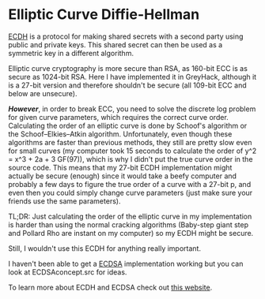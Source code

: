 # Elliptic Curve Diffie-Hellman

[ECDH](https://en.wikipedia.org/wiki/Elliptic-curve_Diffie%E2%80%93Hellman) is a protocol for making shared secrets with a second party using public and private keys.
This shared secret can then be used as a symmetric key in a different algorithm.

Elliptic curve cryptography is more secure than RSA, as 160-bit ECC is as secure as 1024-bit RSA.
Here I have implemented it in GreyHack, although it is a 27-bit version and therefore shouldn't be secure (all 109-bit ECC and below are unsecure).

***However***, in order to break ECC, you need to solve the discrete log problem for given curve parameters, which requires the correct curve order. Calculating the order of an
elliptic curve is done by Schoof's algorithm or the Schoof–Elkies–Atkin algorithm. Unfortunately, even though these algorithms are faster than previous methods, they still are
pretty slow even for small curves (my computer took 15 seconds to calculate the order of y^2 = x^3 + 2a + 3 GF(97)), which is why I didn't put the true curve order in the source code.
This means that my 27-bit ECDH implementation might actually be secure (enough) since it would take a beefy computer and probably a few days to figure the true order of a curve with a 
27-bit p, and even then you could simply change curve parameters (just make sure your friends use the same parameters).

TL;DR: Just calculating the order of the elliptic curve in my implementation is harder than using the normal cracking algorithms (Baby-step giant step and Pollard Rho are instant on my 
computer) so my ECDH might be secure.

Still, I wouldn't use this ECDH for anything really important.

I haven't been able to get a [ECDSA](https://en.wikipedia.org/wiki/Elliptic_Curve_Digital_Signature_Algorithm) implementation working but you can look at ECDSAconcept.src for ideas.

To learn more about ECDH and ECDSA check out [this website](https://andrea.corbellini.name/2015/05/17/elliptic-curve-cryptography-a-gentle-introduction/).
